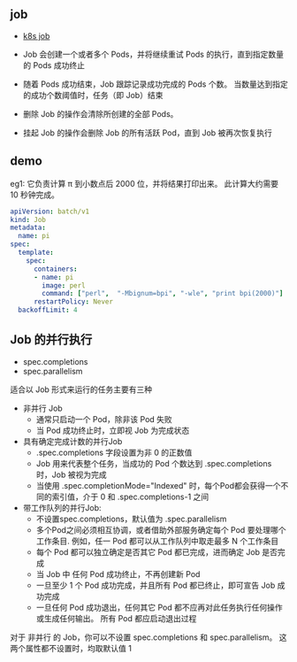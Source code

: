 ## job
* [k8s job](https://kubernetes.io/zh/docs/concepts/workloads/controllers/job/)


* Job 会创建一个或者多个 Pods，并将继续重试 Pods 的执行，直到指定数量的 Pods 成功终止
* 随着 Pods 成功结束，Job 跟踪记录成功完成的 Pods 个数。 当数量达到指定的成功个数阈值时，任务（即 Job）结束
* 删除 Job 的操作会清除所创建的全部 Pods。
* 挂起 Job 的操作会删除 Job 的所有活跃 Pod，直到 Job 被再次恢复执行




## demo


eg1: 它负责计算 π 到小数点后 2000 位，并将结果打印出来。 此计算大约需要 10 秒钟完成。

```yaml
apiVersion: batch/v1
kind: Job
metadata:
  name: pi
spec:
  template:
    spec:
      containers:
      - name: pi
        image: perl
        command: ["perl",  "-Mbignum=bpi", "-wle", "print bpi(2000)"]
      restartPolicy: Never
  backoffLimit: 4
```


## Job 的并行执行
* spec.completions
* spec.parallelism

适合以 Job 形式来运行的任务主要有三种
* 非并行 Job
	* 通常只启动一个 Pod，除非该 Pod 失败
	* 当 Pod 成功终止时，立即视 Job 为完成状态
* 具有确定完成计数的并行Job
	* .spec.completions 字段设置为非 0 的正数值
	* Job 用来代表整个任务，当成功的 Pod 个数达到 .spec.completions 时，Job 被视为完成
	* 当使用 .spec.completionMode="Indexed" 时，每个Pod都会获得一个不同的索引值，介于 0 和 .spec.completions-1 之间
* 带工作队列的并行Job:
	* 不设置spec.completions，默认值为 .spec.parallelism
	* 多个Pod之间必须相互协调，或者借助外部服务确定每个 Pod 要处理哪个工作条目. 例如，任一 Pod 都可以从工作队列中取走最多 N 个工作条目
	* 每个 Pod 都可以独立确定是否其它 Pod 都已完成，进而确定 Job 是否完成
	* 当 Job 中 任何 Pod 成功终止，不再创建新 Pod
	* 一旦至少 1 个 Pod 成功完成，并且所有 Pod 都已终止，即可宣告 Job 成功完成
	* 一旦任何 Pod 成功退出，任何其它 Pod 都不应再对此任务执行任何操作或生成任何输出。 所有 Pod 都应启动退出过程


对于 非并行 的 Job，你可以不设置 spec.completions 和 spec.parallelism。 这两个属性都不设置时，均取默认值 1
